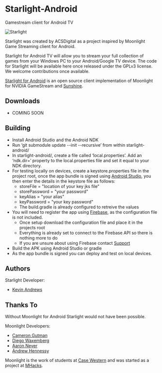 # Starlight-Android
Gamestream client for Android TV

![Starlight](https://starlight-game-streaming.com/gallery_gen/240a46036ccec336e7df544b9d444745_1408x792_fit.png?ts=1734105590)

Starlight was created by ACSDigital as a project inspired by Moonlight Game Streaming client for Android. 

Starlight for Android TV will allow you to stream your full collection of games from your Windows PC to your Android/Google TV device.
The code for Starlight will be available here once released under the GPLv3 license. We welcome contributions once available.

[Starlight for Android](https://starlight-game-streaming.com) is an open source client implementation of Moonlight for NVIDIA GameStream and [Sunshine](https://github.com/LizardByte/Sunshine).


## Downloads
* COMING SOON


## Building
* Install Android Studio and the Android NDK
* Run ‘git submodule update --init --recursive’ from within starlight-android/
* In starlight-android/, create a file called ‘local.properties’. Add an ‘ndk.dir=’ property to the local.properties file and set it equal to your NDK directory.
* For testing locally on devices, create a keystore.properties file in the project root, once the app bundle is signed using [Android Studio](https://developer.android.com/studio/publish/app-signing), you then enter the details in the keystore file as follows:
  * storeFile = "location of your key jks file"
  * storePassword = "your password"
  * keyAlias = "your alias"
  * keyPassword = "your key password"
  * The build.gradle is already configured to retreive the values
* You will need to register the app using [Firebase](https://firebase.google.com/docs/android/setup), as the configuration file is not included.
  * Once setup download the configuration file and place it in the projects root
  * Everything is already set to connect to the Firebase API so there is nothing more to do
  * If you are unsure about using Firebase contact [Support](https://starlight-game-streaming.com/Contact)
* Build the APK using Android Studio or gradle
* As the app bundle is signed you can deploy and test on local devices.


## Authors
Starlight Developer:
* [Kevin Andrews](https://github.com/kev506)

## Thanks To
Without Moonlight for Android Starlight would not have been possible.

Moonlight Developers:
* [Cameron Gutman](https://github.com/cgutman)  
* [Diego Waxemberg](https://github.com/dwaxemberg)  
* [Aaron Neyer](https://github.com/Aaronneyer)  
* [Andrew Hennessy](https://github.com/yetanothername)

Moonlight is the work of students at [Case Western](http://case.edu) and was started as a project at [MHacks](http://mhacks.org).
